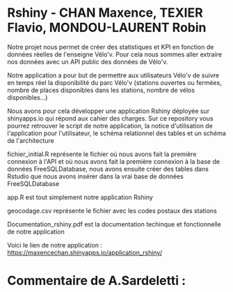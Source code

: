 # Rshiny - CHAN Maxence, TEXIER Flavio, MONDOU-LAURENT Robin

Notre projet nous permet de créer des statistiques et KPI en fonction de données réelles de l'enseigne Vélo'v.
Pour cela nous sommes aller extraire nos données avec un API public des données de Vélo'v.

Notre application a pour but de permettre aux utilisateurs Vélo'v de suivre en temps réel la disponibilité du parc Vélo'v (stations ouvertes ou fermées, nombre de places disponibles dans les stations, nombre de vélos disponibles...)

Nous avons pour cela développer une application Rshiny déployée sur shinyapps.io qui répond aux cahier des charges.
Sur ce repository vous pourrez retrouver le script de notre application, la notice d'utilisation de l'application pour l'utilisateur, le schéma relationnel des tables et un schéma de l'architecture

fichier_initial.R représente le fichier où nous avons fait la première connexion à l'API et où nous avons fait la première connexion à la base de données FreeSQLDatabase, nous avons ensuite créer des tables dans Rstudio que nous avons insérer dans la vrai base de données FreeSQLDatabase

app.R est tout simplement notre application Rshiny

geocodage.csv représente le fichier avec les codes postaux des stations

Documentation_rshiny.pdf est la documentation techinque et fonctionnelle de notre application

Voici le lien de notre application : https://maxencechan.shinyapps.io/application_rshiny/


# Commentaire de A.Sardeletti :
